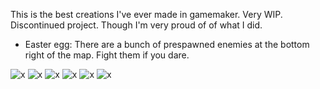 This is the best creations I've ever made in gamemaker. Very WIP. Discontinued project. Though I'm very proud of of what I did.

- Easter egg: There are a bunch of prespawned enemies at the bottom right of the map. Fight them if you dare.

![x](http://imgs.fyi/img/6uvl.png)
![x](http://imgs.fyi/img/6uvo.png)
![x](http://imgs.fyi/img/6uvq.png)
![x](http://imgs.fyi/img/6uvs.png)
![x](http://imgs.fyi/img/6uvt.png)
![x](http://imgs.fyi/img/6uvv.png)
